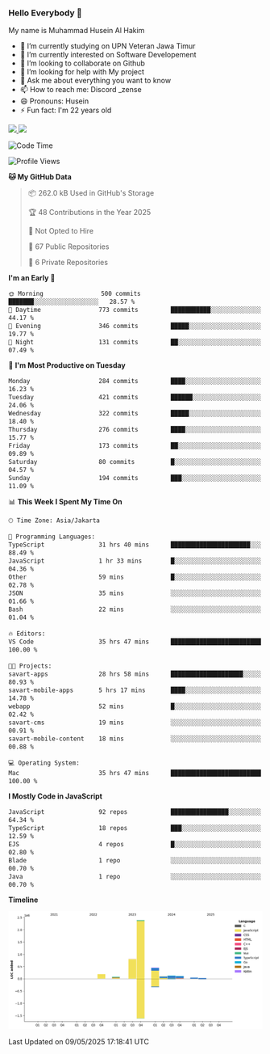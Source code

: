 ### Hello Everybody 👋

My name is Muhammad Husein Al Hakim

- 🔭 I’m currently studying on UPN Veteran Jawa Timur
- 🌱 I’m currently interested on Software Developement
- 👯 I’m looking to collaborate on Github
- 🤔 I’m looking for help with My project
- 💬 Ask me about everything you want to know
- 📫 How to reach me: Discord _zense
- 😄 Pronouns: Husein
- ⚡ Fun fact: I'm 22 years old

<p align="left">
<a href="https://github.com/huseinhq">
  <img height="180em" src="https://github-readme-stats-eight-theta.vercel.app/api?username=huseinhq&show_icons=true&theme=algolia&include_all_commits=true&count_private=true"/>
  <img height="180em" src="https://github-readme-stats-eight-theta.vercel.app/api/top-langs/?username=huseinhq&layout=compact&langs_count=8&theme=algolia"/>
</a>
</p>

<!--START_SECTION:waka-->
![Code Time](http://img.shields.io/badge/Code%20Time-2%2C127%20hrs%2011%20mins-blue)

![Profile Views](http://img.shields.io/badge/Profile%20Views-1-blue)

**🐱 My GitHub Data** 

> 📦 262.0 kB Used in GitHub's Storage 
 > 
> 🏆 48 Contributions in the Year 2025
 > 
> 🚫 Not Opted to Hire
 > 
> 📜 67 Public Repositories 
 > 
> 🔑 6 Private Repositories 
 > 
**I'm an Early 🐤** 

```text
🌞 Morning                500 commits         ███████░░░░░░░░░░░░░░░░░░   28.57 % 
🌆 Daytime                773 commits         ███████████░░░░░░░░░░░░░░   44.17 % 
🌃 Evening                346 commits         █████░░░░░░░░░░░░░░░░░░░░   19.77 % 
🌙 Night                  131 commits         ██░░░░░░░░░░░░░░░░░░░░░░░   07.49 % 
```
📅 **I'm Most Productive on Tuesday** 

```text
Monday                   284 commits         ████░░░░░░░░░░░░░░░░░░░░░   16.23 % 
Tuesday                  421 commits         ██████░░░░░░░░░░░░░░░░░░░   24.06 % 
Wednesday                322 commits         █████░░░░░░░░░░░░░░░░░░░░   18.40 % 
Thursday                 276 commits         ████░░░░░░░░░░░░░░░░░░░░░   15.77 % 
Friday                   173 commits         ██░░░░░░░░░░░░░░░░░░░░░░░   09.89 % 
Saturday                 80 commits          █░░░░░░░░░░░░░░░░░░░░░░░░   04.57 % 
Sunday                   194 commits         ███░░░░░░░░░░░░░░░░░░░░░░   11.09 % 
```


📊 **This Week I Spent My Time On** 

```text
🕑︎ Time Zone: Asia/Jakarta

💬 Programming Languages: 
TypeScript               31 hrs 40 mins      ██████████████████████░░░   88.49 % 
JavaScript               1 hr 33 mins        █░░░░░░░░░░░░░░░░░░░░░░░░   04.36 % 
Other                    59 mins             █░░░░░░░░░░░░░░░░░░░░░░░░   02.78 % 
JSON                     35 mins             ░░░░░░░░░░░░░░░░░░░░░░░░░   01.66 % 
Bash                     22 mins             ░░░░░░░░░░░░░░░░░░░░░░░░░   01.04 % 

🔥 Editors: 
VS Code                  35 hrs 47 mins      █████████████████████████   100.00 % 

🐱‍💻 Projects: 
savart-apps              28 hrs 58 mins      ████████████████████░░░░░   80.93 % 
savart-mobile-apps       5 hrs 17 mins       ████░░░░░░░░░░░░░░░░░░░░░   14.78 % 
webapp                   52 mins             █░░░░░░░░░░░░░░░░░░░░░░░░   02.42 % 
savart-cms               19 mins             ░░░░░░░░░░░░░░░░░░░░░░░░░   00.91 % 
savart-mobile-content    18 mins             ░░░░░░░░░░░░░░░░░░░░░░░░░   00.88 % 

💻 Operating System: 
Mac                      35 hrs 47 mins      █████████████████████████   100.00 % 
```

**I Mostly Code in JavaScript** 

```text
JavaScript               92 repos            ████████████████░░░░░░░░░   64.34 % 
TypeScript               18 repos            ███░░░░░░░░░░░░░░░░░░░░░░   12.59 % 
EJS                      4 repos             █░░░░░░░░░░░░░░░░░░░░░░░░   02.80 % 
Blade                    1 repo              ░░░░░░░░░░░░░░░░░░░░░░░░░   00.70 % 
Java                     1 repo              ░░░░░░░░░░░░░░░░░░░░░░░░░   00.70 % 
```



**Timeline**

![Lines of Code chart](https://raw.githubusercontent.com/HuseinHQ/HuseinHQ/main/assets/bar_graph.png)


 Last Updated on 09/05/2025 17:18:41 UTC
<!--END_SECTION:waka-->
